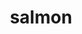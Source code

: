 ---
title: "salmon"
layout: cache
categories: [package, develop]
meta: {"compilers": ["gcc@7.3.1"], "num_specs": 2, "num_specs_by_stack": {"aws-isc": 1, "aws-isc-aarch64": 1, "root": 2}, "oss": ["amzn2"], "platforms": ["linux"], "stacks": ["aws-isc", "aws-isc-aarch64", "root"], "targets": ["aarch64", "x86_64_v3"], "versions": ["1.10.3"]}
spec_details: [{"compiler": "gcc@7.3.1", "hash": "2clm2arnedouatydzdbuhhbutz7q64rf", "os": "amzn2", "platform": "linux", "size": "-", "stacks": ["aws-isc-aarch64", "root"], "target": "aarch64", "variants": ["build_system=cmake", "build_type=RELEASE", "generator=make", "~ipo"], "versions": ["1.10.3"]}, {"compiler": "gcc@7.3.1", "hash": "ddz6ljbqtlowyqdfncjayavykkojahpp", "os": "amzn2", "platform": "linux", "size": "-", "stacks": ["aws-isc", "root"], "target": "x86_64_v3", "variants": ["build_system=cmake", "build_type=RELEASE", "generator=make", "~ipo"], "versions": ["1.10.3"]}]
---